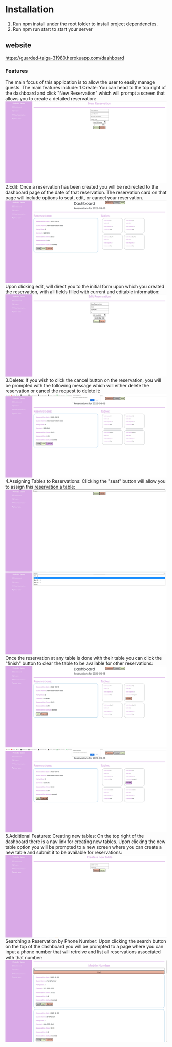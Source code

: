 # Installation
1. Run npm install under the root folder to install project dependencies.
2. Run npm run start to start your server
## website ##
https://guarded-taiga-31980.herokuapp.com/dashboard
### Features ###
The main focus of this application is to allow the user to easily manage guests. The main features include:
1.Create: You can head to the top right of the dashboard and click "New Reservation" which will prompt a screen that allows you to create a detailed reservation:
![](front-end/restaurant_pics/restaurant_newreservation.jpg)
2.Edit: Once a reservation has been created you will be redirected to the dashboard page of the date of that reservation. The reservation card on that page will include options to seat, edit, or cancel your reservation.
![](front-end/restaurant_pics/restaurant_dashboard.jpg)
Upon clicking edit, will direct you to the initial form upon which you created the reservation, with all fields filled with current and editable information:
![](front-end/restaurant_pics/restaurant_editreservation.jpg)
3.Delete: If you wish to click the cancel button on the reservation, you will be prompted with the following message which will either delete the reservation or cancel the request to delete it:
![](front-end/restaurant_pics/reservation_deletereservation.jpg)
4.Assigning Tables to Reservations: Clicking the "seat" button will allow you to assign this reservation a table:
![](front-end/restaurant_pics/reservation_seattable.jpg)
![](front-end/restaurant_pics/reservation_seattable2.jpg)
Once the reservation at any table is done with their table you can click the "finish" button to clear the table to be available for other reservations:
![](front-end/restaurant_pics/reservation_finishtable.jpg)
![](front-end/restaurant_pics/reservation_finishtable2.jpg)
5.Additional Features: Creating new tables: On the top right of the dashboard there is a nav link for creating new tables. Upon clicking the new table option you will be prompted to a new screen where you can create a new table and submit it to be available for reservations:
![](front-end/restaurant_pics/restaurant_newtable.jpg)
Searching a Reservation by Phone Number: Upon clicking the search button on the top of the dashboard you will be prompted to a page where you can input a phone number that will retreive and list all reservations associated with that number:
![](front-end/restaurant_pics/restaurant_search.jpg)




  

